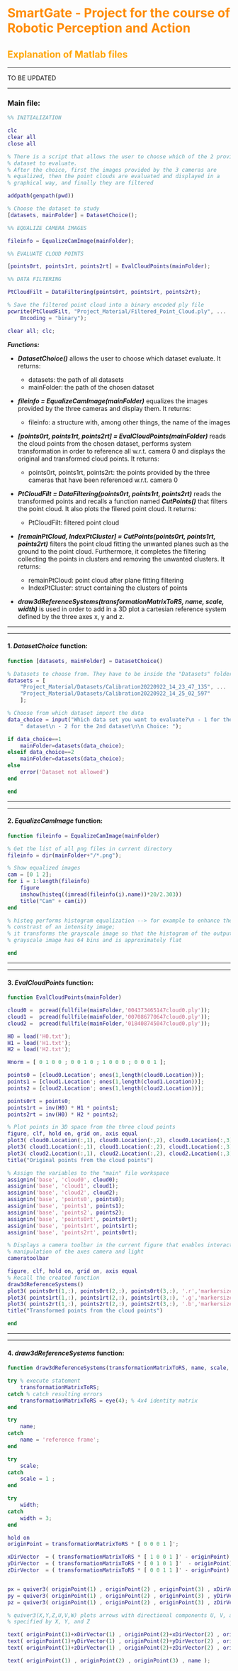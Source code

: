 # <span style="color: Darkorange;">SmartGate - Project for the course of Robotic Perception and Action</span> 

## <span style="color: orange;">Explanation of Matlab files</span> 

---
TO BE UPDATED

---

### Main file:
```Matlab
%% INITIALIZATION

clc
clear all
close all

% There is a script that allows the user to choose which of the 2 provided 
% dataset to evaluate.
% After the choice, first the images provided by the 3 cameras are
% equalized, then the point clouds are evaluated and displayed in a
% graphical way, and finally they are filtered

addpath(genpath(pwd))

% Choose the dataset to study
[datasets, mainFolder] = DatasetChoice();

%% EQUALIZE CAMERA IMAGES

fileinfo = EqualizeCamImage(mainFolder);

%% EVALUATE CLOUD POINTS

[points0rt, points1rt, points2rt] = EvalCloudPoints(mainFolder);

%% DATA FILTERING

PtCloudFilt = DataFiltering(points0rt, points1rt, points2rt);

% Save the filtered point cloud into a binary encoded ply file
pcwrite(PtCloudFilt, "Project_Material/Filtered_Point_Cloud.ply", ...
    Encoding = "binary");

clear all; clc;
```

**_Functions:_**

 - **_DatasetChoice()_** allows the user to choose which dataset evaluate. It returns:
   - datasets: the path of all datasets
   - mainFolder: the path of the chosen dataset

 - **_fileinfo = EqualizeCamImage(mainFolder)_** equalizes the images provided by the three cameras and display them. It returns:
   - fileinfo: a structure with, among other things, the name of the images

 - **_[points0rt, points1rt, points2rt] = EvalCloudPoints(mainFolder)_** reads the cloud points from the chosen dataset, performs system transformation in order to reference all w.r.t. camera 0 and displays the original and transformed cloud points. It returns:
   - points0rt, points1rt, points2rt: the points provided by the three cameras that have been referenced w.r.t. camera 0

 - **_PtCloudFilt = DataFiltering(points0rt, points1rt, points2rt)_** reads the transformed points and recalls a function named **_CutPoints()_** that filters the point cloud. It also plots the filered point cloud. It returns:
   - PtCloudFilt: filtered point cloud  
 
 - **_[remainPtCloud, IndexPtCluster] = CutPoints(points0rt, points1rt, points2rt)_** filters the point cloud fitting the unwanted planes such as the ground to the point cloud. Furthermore, it completes the filtering collecting the points in clusters and removing the unwanted clusters. It returns:
   - remainPtCloud: point cloud after plane fitting filtering
   - IndexPtCluster: struct containing the clusters of points

 - **_draw3dReferenceSystems(transformationMatrixToRS, name, scale, width)_** is used in order to add in a 3D plot a cartesian reference system defined by the three axes x, y and z.

---
---
#### 1. **_DatasetChoice_** function:
```Matlab
function [datasets, mainFolder] = DatasetChoice()

% Datasets to choose from. They have to be inside the "Datasets" folder
datasets = [
    "Project_Material/Datasets/Calibration20220922_14_23_47_135", ...
    "Project_Material/Datasets/Calibration20220922_14_25_02_597"
    ]; 

% Choose from which dataset import the data
data_choice = input("Which data set you want to evaluate?\n - 1 for the 1st" + ...
    " dataset\n - 2 for the 2nd dataset\n\n Choice: ");

if data_choice==1
    mainFolder=datasets(data_choice);
elseif data_choice==2
    mainFolder=datasets(data_choice);
else
    error('Dataset not allowed')
end

end
```
---
---
#### 2. **_EqualizeCamImage_** function:
```Matlab
function fileinfo = EqualizeCamImage(mainFolder)

% Get the list of all png files in current directory
fileinfo = dir(mainFolder+"/*.png");  

% Show equalized images
cam = [0 1 2];
for i = 1:length(fileinfo)
    figure
    imshow(histeq((imread(fileinfo(i).name))*20/2.303))
    title("Cam" + cam(i))
end

% histeq performs histogram equalization --> for example to enhance the 
% constrast of an intensity image; 
% it transforms the grayscale image so that the histogram of the output 
% grayscale image has 64 bins and is approximately flat

end
```
---
---
#### 3. **_EvalCloudPoints_** function:
```Matlab
function EvalCloudPoints(mainFolder)

cloud0 =  pcread(fullfile(mainFolder,'004373465147cloud0.ply'));
cloud1 =  pcread(fullfile(mainFolder,'007086770647cloud0.ply'));
cloud2 =  pcread(fullfile(mainFolder,'018408745047cloud0.ply'));

H0 = load('H0.txt'); 
H1 = load('H1.txt'); 
H2 = load('H2.txt'); 

Hnorm = [ 0 1 0 0 ; 0 0 1 0 ; 1 0 0 0 ; 0 0 0 1 ];

points0 = [cloud0.Location'; ones(1,length(cloud0.Location))];
points1 = [cloud1.Location'; ones(1,length(cloud1.Location))]; 
points2 = [cloud2.Location'; ones(1,length(cloud2.Location))]; 

points0rt = points0;
points1rt = inv(H0) * H1 * points1;
points2rt = inv(H0) * H2 * points2;

% Plot points in 3D space from the three cloud points
figure, clf, hold on, grid on, axis equal
plot3( cloud0.Location(:,1), cloud0.Location(:,2), cloud0.Location(:,3), '.r','markersize', 0.1)
plot3( cloud1.Location(:,1), cloud1.Location(:,2), cloud1.Location(:,3), '.g','markersize', 0.1)
plot3( cloud2.Location(:,1), cloud2.Location(:,2), cloud2.Location(:,3), '.b','markersize', 0.1)
title("Original points from the cloud points")

% Assign the variables to the "main" file workspace
assignin('base', 'cloud0', cloud0);
assignin('base', 'cloud1', cloud1);
assignin('base', 'cloud2', cloud2);
assignin('base', 'points0', points0);
assignin('base', 'points1', points1);
assignin('base', 'points2', points2);
assignin('base', 'points0rt', points0rt);
assignin('base', 'points1rt', points1rt);
assignin('base', 'points2rt', points0rt);

% Displays a camera toolbar in the current figure that enables interactive
% manipulation of the axes camera and light
cameratoolbar

figure, clf, hold on, grid on, axis equal
% Recall the created function
draw3dReferenceSystems()
plot3( points0rt(1,:), points0rt(2,:), points0rt(3,:), '.r','markersize', 0.1)
plot3( points1rt(1,:), points1rt(2,:), points1rt(3,:), '.g','markersize', 0.1)
plot3( points2rt(1,:), points2rt(2,:), points2rt(3,:), '.b','markersize', 0.1)
title("Transformed points from the cloud points")

end
```
---
---
#### 4. **_draw3dReferenceSystems_** function:
```Matlab
function draw3dReferenceSystems(transformationMatrixToRS, name, scale, width)

try % execute statement
    transformationMatrixToRS;
catch % catch resulting errors
    transformationMatrixToRS = eye(4); % 4x4 identity matrix
end

try
    name;
catch
    name = 'reference frame';
end

try
    scale;
catch
    scale = 1 ;
end

try
    width;
catch
    width = 3;
end

hold on
originPoint = transformationMatrixToRS * [ 0 0 0 1 ]';

xDirVector  = ( transformationMatrixToRS * [ 1 0 0 1 ]' - originPoint).* scale;
yDirVector  = ( transformationMatrixToRS * [ 0 1 0 1 ]'  - originPoint).* scale;
zDirVector  = ( transformationMatrixToRS * [ 0 0 1 1 ]' - originPoint).* scale;


px = quiver3( originPoint(1) , originPoint(2) , originPoint(3) , xDirVector(1) , xDirVector(2) , xDirVector(3) , 'r' , 'LineWidth', width);
py = quiver3( originPoint(1) , originPoint(2) , originPoint(3) , yDirVector(1) , yDirVector(2) , yDirVector(3) , 'g' , 'LineWidth', width);
pz = quiver3( originPoint(1) , originPoint(2) , originPoint(3) , zDirVector(1) , zDirVector(2) , zDirVector(3) , 'b' , 'LineWidth', width);

% quiver3(X,Y,Z,U,V,W) plots arrows with directional components U, V, and W at the Cartesian coordinates 
% specified by X, Y, and Z

text( originPoint(1)+xDirVector(1) , originPoint(2)+xDirVector(2) , originPoint(3)+xDirVector(3) , 'x' );
text( originPoint(1)+yDirVector(1) , originPoint(2)+yDirVector(2) , originPoint(3)+yDirVector(3) , 'y' );
text( originPoint(1)+zDirVector(1) , originPoint(2)+zDirVector(2) , originPoint(3)+zDirVector(3) , 'z' );

text( originPoint(1) , originPoint(2) , originPoint(3) , name );
```

<!---
```Matlab
cloud0 =  pcread(fullfile(mainFolder, '004373465147cloud0.ply'));
cloud1 =  pcread(fullfile(mainFolder, '007086770647cloud0.ply'));
cloud2 =  pcread(fullfile(mainFolder, '018408745047cloud0.ply'));
``` 
This allows to read the point cloud from the specified .ply file returning a pointCloud object, which is composed by:
   - Location: position of the points in 3D coordinate space
   - Color: set the color of points in point cloud
   - Normal: specify the normal vector with respect to each point in the point cloud
   - Intensity: grayscale intensities at each point
   - Count: total number of points in the point cloud
   - XLimits, YLimits, ZLimits: range of coordinates along the 3 axes

```Matlab
H0 = load('H0.txt'); 
H1 = load('H1.txt'); 
H2 = load('H2.txt'); 
```
H0, H1, H2 are the roto-translation matrices of the three cameras:
   - H0 &rarr; frontal camera
   - H1 &rarr; left lateral camera
   - H2 &rarr; right lateral camera

```Matlab
points0 = [cloud0.Location'; ones(1, length(cloud0.Location))];
points1 = [cloud1.Location'; ones(1,length(cloud1.Location))]; 
points2 = [cloud2.Location'; ones(1,length(cloud2.Location))]; 
```
This creates a 4x4 matrix where the first 3 rows are respectively the x, y and z coordinates of the points in the specified point cloud, while the last row is full of ones

```Matlab
points0rt = points0;
points1rt = inv(H0) * H1 * points1;
points2rt = inv(H0) * H2 * points2;
```
This is done to transform the cloud points by means of roto-translation transformations

<p align="center">
  <img src="/Project_Material/Images/Dataset_Calibration20220922_14_23_47_135/Original_Cloud_Points.jpg" />
</p>

<p align="center">
  <img src="/Project_Material/Images/Dataset_Calibration20220922_14_23_47_135/Transformed_Cloud_Points.jpg" />
</p>

---
---

### 2. Function ``` draw3dReferenceSystems( transformationMatrixToRS , name , scale, width ) ```:

This function is used in order to add in a 3D plot a cartesian reference system defined by the three axes x, y and z

```Matlab
try 
    transformationMatrixToRS;
catch 
    transformationMatrixToRS = eye(4); 
end
```
This defines **transformationMatrixToRS** as a 4x4 identity matrix

```Matlab
try
    name;
catch
    name = 'reference frame';
end
```
This defines the **name** of the reference system as **reference frame**

```Matlab
try
    scale;
catch
    scale = 1 ;
end
```
This sets the **scale** of the reference system to **1**

```Matlab
try
    width;
catch
    width = 3;
end
```
This sets the **width** of the arrow that define the three axes of the ref. system to **3**

```Matlab
originPoint = transformationMatrixToRS * [ 0 0 0 1 ]';

xDirVector  = ( transformationMatrixToRS * [ 1 0 0 1 ]' - originPoint).* scale;
yDirVector  = ( transformationMatrixToRS * [ 0 1 0 1 ]'  - originPoint).* scale;
zDirVector  = ( transformationMatrixToRS * [ 0 0 1 1 ]' - originPoint).* scale;
```
This specifies the directions in which the three cartesian axes x, y, z are defined:
   - x &rarr; {1, 0, 0}
   - y &rarr; {0, 1, 0}
   - z &rarr; {0, 0, 1}

```Matlab
px = quiver3( originPoint(1) , originPoint(2) , originPoint(3) , xDirVector(1) , xDirVector(2) , xDirVector(3) , 'r' , 'LineWidth', width);
py = quiver3( originPoint(1) , originPoint(2) , originPoint(3) , yDirVector(1) , yDirVector(2) , yDirVector(3) , 'g' , 'LineWidth', width);
pz = quiver3( originPoint(1) , originPoint(2) , originPoint(3) , zDirVector(1) , zDirVector(2) , zDirVector(3) , 'b' , 'LineWidth', width);
```
In general **_quiver3(X, Y, Z, U, V, W)_** plots arrows with directional components U, V, and W at the Cartesian coordinates specified by X, Y, and Z
-->
